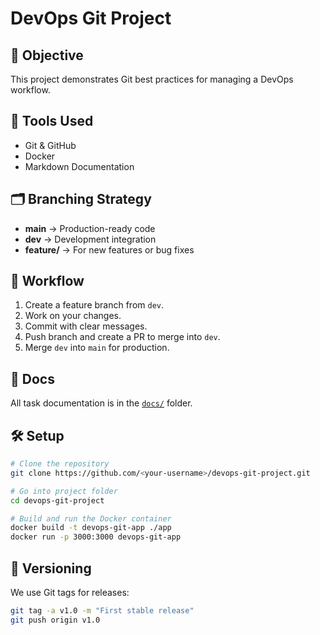 # DevOps Git Project

## 📌 Objective
This project demonstrates Git best practices for managing a DevOps workflow.

## 🚀 Tools Used
- Git & GitHub
- Docker
- Markdown Documentation

## 🗂 Branching Strategy
- **main** → Production-ready code
- **dev** → Development integration
- **feature/** → For new features or bug fixes

## 🔄 Workflow
1. Create a feature branch from `dev`.
2. Work on your changes.
3. Commit with clear messages.
4. Push branch and create a PR to merge into `dev`.
5. Merge `dev` into `main` for production.


## 📁 Docs
All task documentation is in the [`docs/`](docs/) folder.

## 🛠 Setup
```bash
# Clone the repository
git clone https://github.com/<your-username>/devops-git-project.git

# Go into project folder
cd devops-git-project

# Build and run the Docker container
docker build -t devops-git-app ./app
docker run -p 3000:3000 devops-git-app
```

## 📌 Versioning
We use Git tags for releases:
```bash
git tag -a v1.0 -m "First stable release"
git push origin v1.0
```
